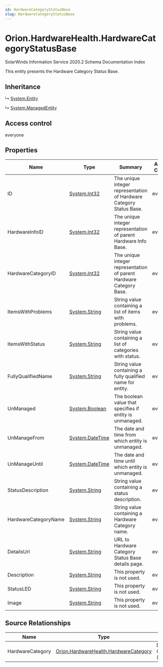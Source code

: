 ```yaml
---
id: HardwareCategoryStatusBase
slug: HardwareCategoryStatusBase
---
```


# Orion.HardwareHealth.HardwareCategoryStatusBase

SolarWinds Information Service 2020.2 Schema Documentation Index

This entity presents the Hardware Category Status Base.

## Inheritance

↳ [System.Entity](./../System/Entity)

↳ [System.ManagedEntity](./../System/ManagedEntity)

## Access control

everyone

## Properties

| Name | Type | Summary | Access Control |
| ------ | ------ | ------ | ------ |
| ID | [System.Int32](https://docs.microsoft.com/en-us/dotnet/api/system.int32) | The unique integer representation of Hardware Category Status Base. | everyone |
| HardwareInfoID | [System.Int32](https://docs.microsoft.com/en-us/dotnet/api/system.int32) | The unique integer representation of parent Hardware Info Base. | everyone |
| HardwareCategoryID | [System.Int32](https://docs.microsoft.com/en-us/dotnet/api/system.int32) | The unique integer representation of parent Hardware Category Base. | everyone |
| ItemsWithProblems | [System.String](https://docs.microsoft.com/en-us/dotnet/api/system.string) | String value containing a list of items with problems. | everyone |
| ItemsWithStatus | [System.String](https://docs.microsoft.com/en-us/dotnet/api/system.string) | String value containing a list of categories with status. | everyone |
| FullyQualifiedName | [System.String](https://docs.microsoft.com/en-us/dotnet/api/system.string) | String value containing a fully qualified name for entity. | everyone |
| UnManaged | [System.Boolean](https://docs.microsoft.com/en-us/dotnet/api/system.boolean) | The boolean value that specifies if entity is unmanaged. | everyone |
| UnManageFrom | [System.DateTime](https://docs.microsoft.com/en-us/dotnet/api/system.datetime) | The date and time from which entity is unmanaged. | everyone |
| UnManageUntil | [System.DateTime](https://docs.microsoft.com/en-us/dotnet/api/system.datetime) | The date and time until which entity is unmanaged. | everyone |
| StatusDescription | [System.String](https://docs.microsoft.com/en-us/dotnet/api/system.string) | String value containing a status description. | everyone |
| HardwareCategoryName | [System.String](https://docs.microsoft.com/en-us/dotnet/api/system.string) | String value containing a Hardware Category name. | everyone |
| DetailsUrl | [System.String](https://docs.microsoft.com/en-us/dotnet/api/system.string) | URL to Hardware Category Status Base details page. | everyone |
| Description | [System.String](https://docs.microsoft.com/en-us/dotnet/api/system.string) | This property is not used. | everyone |
| StatusLED | [System.String](https://docs.microsoft.com/en-us/dotnet/api/system.string) | This property is not used. | everyone |
| Image | [System.String](https://docs.microsoft.com/en-us/dotnet/api/system.string) | This property is not used. | everyone |

## Source Relationships

| Name | Type | Notes |
| ------ | ------ | ------ |
| HardwareCategory | [Orion.HardwareHealth.HardwareCategory](./../Orion.HardwareHealth/HardwareCategory) | Defined by relationship Orion.HardwareHealth.HardwareCategoryStatusBaseReferenceHardwareCategory (System.Reference) |

